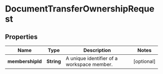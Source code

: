 

# DocumentTransferOwnershipRequest


## Properties

Name | Type | Description | Notes
------------ | ------------- | ------------- | -------------
**membershipId** | **String** | A unique identifier of a workspace member. |  [optional]



